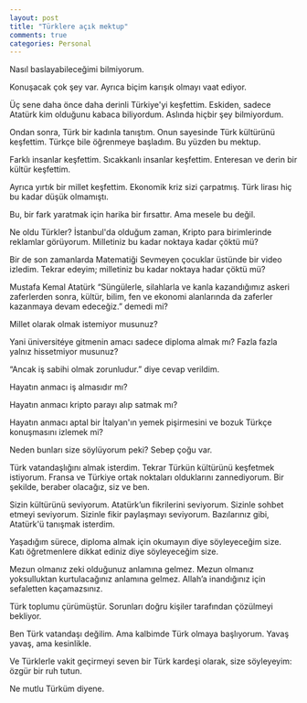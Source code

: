 ```yaml
---
layout: post
title: "Türklere açık mektup"
comments: true
categories: Personal
---
```


Nasıl baslayabileceğimi bilmiyorum.

Konuşacak çok şey var. Ayrıca biçim karışık olmayı vaat ediyor.

Üç sene daha önce daha derinli Türkiye'yi keşfettim. Eskiden, sadece Atatürk kim olduğunu kabaca biliyordum. Aslında hiçbir şey bilmiyordum.

Ondan sonra, Türk bir kadınla tanıştım. Onun sayesinde Türk kültürünü keşfettim. Türkçe bile öğrenmeye başladım. Bu yüzden bu mektup.

Farklı insanlar keşfettim. Sıcakkanlı insanlar keşfettim. Enteresan ve derin bir kültür keşfettim.

Ayrıca yırtık bir millet keşfettim. Ekonomik kriz sizi çarpatmış. Türk lirası hiç bu kadar düşük olmamıştı.

Bu, bir fark yaratmak için harika bir fırsattır. Ama mesele bu değil.

Ne oldu Türkler? İstanbul'da olduğum zaman, Kripto para birimlerinde reklamlar görüyorum. Milletiniz bu kadar noktaya kadar çöktü mü?

Bir de son zamanlarda Matematiği Sevmeyen çocuklar üstünde bir video izledim. Tekrar edeyim; milletiniz bu kadar noktaya hadar çöktü mü?

Mustafa Kemal Atatürk “Süngülerle, silahlarla ve kanla kazandığımız askeri zaferlerden sonra, kültür, bilim, fen ve ekonomi alanlarında da zaferler kazanmaya devam edeceğiz.” demedi mi?

Millet olarak olmak istemiyor musunuz?

Yani üniversitéye gitmenin amacı sadece diploma almak mı? Fazla fazla yalnız hissetmiyor musunuz?

“Ancak iş sabihi olmak zorunludur.” diye cevap verildim.

Hayatın anmacı iş almasıdır mı?

Hayatın anmacı kripto parayı alıp satmak mı?

Hayatın anmacı aptal bir İtalyan'ın yemek pişirmesini ve bozuk Türkçe konuşmasını izlemek mi?

Neden bunları size söylüyorum peki? Sebep çoğu var.

Türk vatandaşlığını almak isterdim. Tekrar Türkün kültürünü keşfetmek istiyorum. Fransa ve Türkiye ortak noktaları olduklarını zannediyorum. Bir şekilde, beraber olacağız, siz ve ben.

Sizin kültürünü seviyorum. Atatürk’un fikrilerini seviyorum. Sizinle sohbet etmeyi seviyorum. Sizinle fikir paylaşmayı seviyorum. Bazılarınız gibi, Atatürk'ü tanışmak isterdim.

Yaşadığım sürece, diploma almak için okumayın diye söyleyeceğim size. Katı öğretmenlere dikkat ediniz diye söyleyeceğim size.

Mezun olmanız zeki olduğunuz anlamına gelmez. Mezun olmanız yoksulluktan kurtulacağınız anlamına gelmez. Allah’a inandığınız için sefaletten kaçamazsınız.

Türk toplumu çürümüştür. Sorunları doğru kişiler tarafından çözülmeyi bekliyor.

Ben Türk vatandaşı değilim. Ama kalbimde Türk olmaya başlıyorum. Yavaş yavaş, ama kesinlikle.

Ve Türklerle vakit geçirmeyi seven bir Türk kardeşi olarak, size söyleyeyim: özgür bir ruh tutun.

Ne mutlu Türküm diyene.
